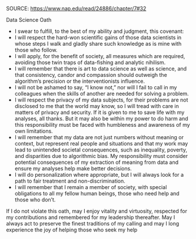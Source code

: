 SOURCE: https://www.nap.edu/read/24886/chapter/7#32


Data Science Oath

* I swear to fulfill, to the best of my ability and judgment, this
covenant:
* I will respect the hard-won scientific gains of those data scientists in
whose steps I walk and gladly share such knowledge as is mine
with those who follow.
* I will apply, for the benefit of society, all measures which are
required, avoiding those twin traps of data-fishing and analytic
nihilism.
* I will remember that there is art to data science as well as science,
and that consistency, candor and compassion should outweigh the
algorithm’s precision or the interventionists influence.
* I will not be ashamed to say, “I know not,” nor will I fail to call in
my colleagues when the skills of another are needed for solving a
problem.
* I will respect the privacy of my data subjects, for their problems are
not disclosed to me that the world may know, so I will tread with
care in matters of privacy and security. If it is given to me to save
life with my analyses, all thanks. But it may also be within my
power to do harm and this responsibility must be faced with
humbleness and awareness of my own limitations.
* I will remember that my data are not just numbers without meaning
or context, but represent real people and situations and that my
work may lead to unintended societal consequences, such as
inequality, poverty, and disparities due to algorithmic bias. My
responsibility must consider potential consequences of my
extraction of meaning from data and ensure my analyses help
make better decisions.
* I will do personalization where appropriate, but I will always look
for a path to fair treatment and non-discrimination.
* I will remember that I remain a member of society, with special
obligations to all my fellow human beings, those who need help
and those who don’t.

If I do not violate this oath, may I enjoy vitality and virtuosity,
respected for my contributions and remembered for my leadership
thereafter. May I always act to preserve the finest traditions of my
calling and may I long experience the joy of helping those who seek
my help

